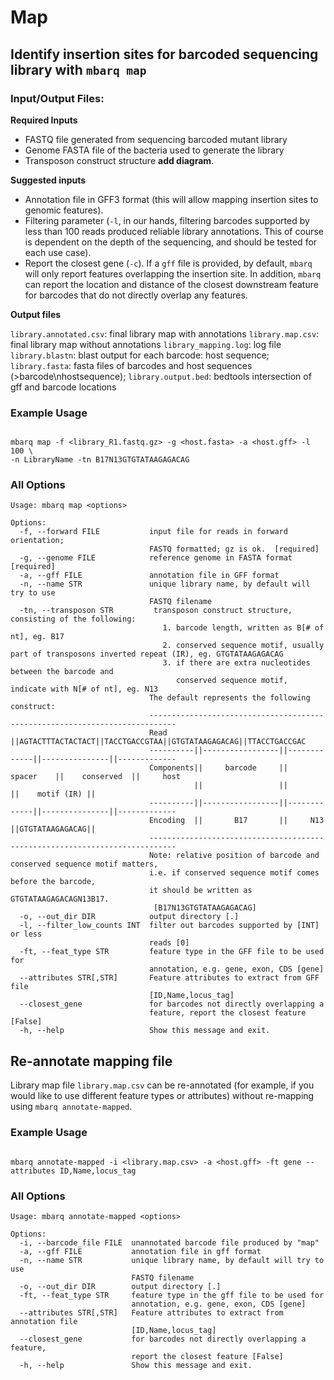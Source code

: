 # Map

## Identify insertion sites for barcoded sequencing library with `mbarq map`

### Input/Output Files:

**Required Inputs**

- FASTQ file generated from sequencing barcoded mutant library
- Genome FASTA file of the bacteria used to generate the library
- Transposon construct structure **add diagram**.

**Suggested inputs**

- Annotation file in GFF3 format (this will allow mapping insertion sites to genomic features). 
- Filtering parameter (``-l``, in our hands, filtering barcodes supported by less than 100 reads produced reliable library annotations. This of course is dependent on the depth of the sequencing, and should be tested for each use case).
- Report the closest gene (``-c``). If a ``gff`` file is provided, by default, ``mbarq`` will only report features overlapping the insertion site. In addition, ``mbarq`` can report the location and distance of the closest downstream feature for barcodes that do not directly overlap any features. 

**Output files**

``library.annotated.csv``: final library map with annotations
``library.map.csv``: final library map without annotations
``library_mapping.log``: log file
``library.blastn``: blast output for each barcode: host sequence;  
``library.fasta``: fasta files of barcodes and host sequences (>barcode\nhostsequence); 
``library.output.bed``: bedtools intersection of gff and barcode locations


### Example Usage

```shell

mbarq map -f <library_R1.fastq.gz> -g <host.fasta> -a <host.gff> -l 100 \ 
-n LibraryName -tn B17N13GTGTATAAGAGACAG

```

### All Options

```
Usage: mbarq map <options>

Options:
  -f, --forward FILE           input file for reads in forward orientation;
                               FASTQ formatted; gz is ok.  [required]
  -g, --genome FILE            reference genome in FASTA format  [required]
  -a, --gff FILE               annotation file in GFF format
  -n, --name STR               unique library name, by default will try to use
                               FASTQ filename
  -tn, --transposon STR         transposon construct structure, consisting of the following:
                                  1. barcode length, written as B[# of nt], eg. B17
                                  2. conserved sequence motif, usually part of transposons inverted repeat (IR), eg. GTGTATAAGAGACAG
                                  3. if there are extra nucleotides between the barcode and
                                     conserved sequence motif, indicate with N[# of nt], eg. N13
                               The default represents the following construct:
                               ----------------------------------------------------------------------------
                               Read      ||AGTACTTTACTACTACT||TACCTGACCGTAA||GTGTATAAGAGACAG||TTACCTGACCGAC
                               ----------||-----------------||-------------||---------------||-------------
                               Components||     barcode     ||   spacer    ||    conserved  ||     host
                                         ||                 ||             ||    motif (IR) ||
                               ----------||-----------------||-------------||---------------||-------------
                               Encoding  ||       B17       ||     N13     ||GTGTATAAGAGACAG||
                               ----------------------------------------------------------------------------
                               Note: relative position of barcode and conserved sequence motif matters, 
                               i.e. if conserved sequence motif comes before the barcode,
                               it should be written as GTGTATAAGAGACAGN13B17.
                                [B17N13GTGTATAAGAGACAG]
  -o, --out_dir DIR            output directory [.]
  -l, --filter_low_counts INT  filter out barcodes supported by [INT] or less
                               reads [0]
  -ft, --feat_type STR         feature type in the GFF file to be used for
                               annotation, e.g. gene, exon, CDS [gene]
  --attributes STR[,STR]       Feature attributes to extract from GFF file
                               [ID,Name,locus_tag]
  --closest_gene               for barcodes not directly overlapping a
                               feature, report the closest feature [False]
  -h, --help                   Show this message and exit.

```

## Re-annotate mapping file

Library map file `library.map.csv` can be re-annotated (for example, if you would like to use different feature types or attributes) without re-mapping using `mbarq annotate-mapped`. 

### Example Usage
```shell

mbarq annotate-mapped -i <library.map.csv> -a <host.gff> -ft gene --attributes ID,Name,locus_tag

```

### All Options

```
Usage: mbarq annotate-mapped <options>

Options:
  -i, --barcode_file FILE  unannotated barcode file produced by "map"
  -a, --gff FILE           annotation file in gff format
  -n, --name STR           unique library name, by default will try to use
                           FASTQ filename
  -o, --out_dir DIR        output directory [.]
  -ft, --feat_type STR     feature type in the gff file to be used for
                           annotation, e.g. gene, exon, CDS [gene]
  --attributes STR[,STR]   Feature attributes to extract from annotation file
                           [ID,Name,locus_tag]
  --closest_gene           for barcodes not directly overlapping a feature,
                           report the closest feature [False]
  -h, --help               Show this message and exit.

```
